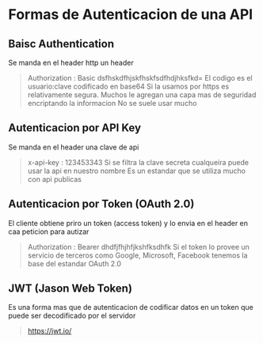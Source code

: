 # Formas de Autenticacion de una API

##  Baisc Authentication

Se manda en el header http un header 
> Authorization : Basic dsfhskdfhjskfhskfsdfhdjhksfkd=
El codigo es el usuario:clave codificado en base64
Si la usamos por https es relativamente segura.
Muchos le agregan una capa mas de seguridad encriptando la informacion
No se suele usar mucho

## Autenticacion por API Key

Se manda en el header una clave de api 
> x-api-key : 123453343
Si se filtra la clave secreta cualqueira puede usar la api en nuestro nombre
Es un estandar que se utiliza mucho con api publicas

## Autenticacion por Token (OAuth 2.0)

El cliente obtiene priro un token (access token) y lo envia en el header en caa peticion para autizar
> Authorization : Bearer dhdfjfhjhfjkshfksdhfk
Si el token lo provee un servicio de terceros como Google, Microsoft, Facebook tenemos la base del estandar OAuth 2.0

## JWT (Jason Web Token)

Es una forma mas que de autenticacion de codificar datos en un token que puede ser decodificado por el servidor
> https://jwt.io/


